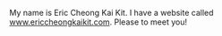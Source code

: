 My name is Eric Cheong Kai Kit. I have a website called www.ericcheongkaikit.com. Please to meet you!
